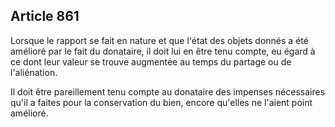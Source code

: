 Article 861
----
Lorsque le rapport se fait en nature et que l'état des objets donnés a été
amélioré par le fait du donataire, il doit lui en être tenu compte, eu égard à
ce dont leur valeur se trouve augmentée au temps du partage ou de l'aliénation.

Il doit être pareillement tenu compte au donataire des impenses nécessaires
qu'il a faites pour la conservation du bien, encore qu'elles ne l'aient point
amélioré.
